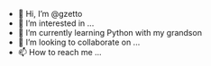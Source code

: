 - 👋 Hi, I’m @gzetto
- 👀 I’m interested in ...
- 🌱 I’m currently learning Python with my grandson
- 💞️ I’m looking to collaborate on ...
- 📫 How to reach me ...

<!---
gzetto/gzetto is a ✨ special ✨ repository because its `README.md` (this file) appears on your GitHub profile.
You can click the Preview link to take a look at your changes.
--->
